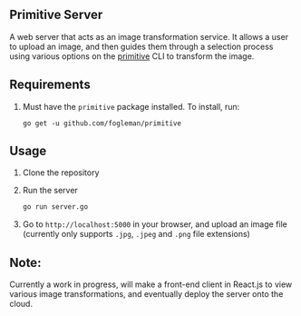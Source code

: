 ## Primitive Server


A web server that acts as an image transformation service. It allows a user to upload an image, and 
then guides them through a selection process using various options on the [primitive](https://github.com/fogleman/primitive) 
CLI to transform the image.

## Requirements
1. Must have the ```primitive``` package installed. To install, run:
   ```
   go get -u github.com/fogleman/primitive
   ```

## Usage
1. Clone the repository
   
2. Run the server
   ```bash
   go run server.go
   ```

3. Go to `http://localhost:5000` in your browser, and upload an image file
   (currently only supports `.jpg`, `.jpeg` and `.png` file extensions)
  
 ## Note:
 Currently a work in progress, will make a front-end client in React.js to view various image transformations, and eventually deploy the server onto the cloud.